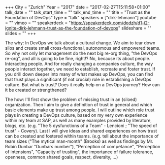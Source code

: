+++
City = "Zurich"
Year = "2017"
date = "2017-02-27T15:11:58+01:00"
talk_date = ""
talk_start_time = ""
talk_end_time = ""
title = "Trust as the Foundation of DevOps"
type = "talk"
speakers = ["dirk-lehmann"]
youtube = ""
vimeo = ""
speakerdeck = "https://speakerdeck.com/dodzh/d1-i2-ignite-dirk-lehmann-trust-as-the-foundation-of-devops"
slideshare = ""
slides = ""
+++

The why:
In DevOps we talk about a cultural change.
We aim to tear down silos and create small cross-functional, autonomous and empowered
teams. So why not only let management do the next big re-org thing, "the DevOps re-org",
and all is going to be fine, right!? No, because its about people. Interacting people.
And for really changing a companies culture, the way people interact together, we need to
establish, recreate and foster trust. If you drill down deeper into many of what makes up
DevOps, you can find that trust plays a significant (if not crucial) role in
establishing a DevOps culture. But what is trust? Does it really help on a DevOps journey?
How can it be created or strengthened?

The how:
I'll first show the problem of missing trust in an (siloed) organization.
Then I aim to give a definition of trust in general and which basic elements make up trust
among people. I will outline which role trust plays in creating a DevOps culture, based on
my very own experience within my team at SAP, as well as many examples provided by
literature, blogs, etc. (e.g. "The 5 dysfunctions of a Team" - Lencioni ;
"The speed of trust" - Covery). Last I will give ideas and shared experiences on how trust
can be created and fostered within teams. (e.g. tell about the importance of team sizes
("The mytical man-month" (Brooks) as well as findings by Mr. Robin Dunbar "Dunbars number"),
"Perception of competance", "Perception of intensions", "Capacity of trusting", the
importance of failure tolerance, openness, common shared goals, respect, diversity, ...)
